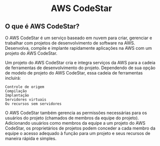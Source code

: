 <h1 align="center">AWS CodeStar</h1>

<h2>O que é AWS CodeStar?</h2>

O AWS CodeStar é um serviço baseado em nuvem para criar, gerenciar e trabalhar com projetos de desenvolvimento de software na AWS. Desenvolva, compile e implante rapidamente aplicações na AWS com um projeto do AWS CodeStar.

Um projeto do AWS CodeStar cria e integra serviços da AWS para a cadeia de ferramentas de desenvolvimento do projeto. Dependendo de sua opção de modelo de projeto do AWS CodeStar, essa cadeia de ferramentas incluirá:

    Controle de origem
    Compilação
    Implantação
    Servidores virtuais
    Ou recursos sem servidores

O AWS CodeStar também gerencia as permissões necessárias para os usuários do projeto (chamados de membros da equipe do projeto). Adicionando usuários como membros da equipe a um projeto do AWS CodeStar, os proprietários de projetos podem conceder a cada membro da equipe o acesso adequado à função para um projeto e seus recursos de maneira rápida e simples.